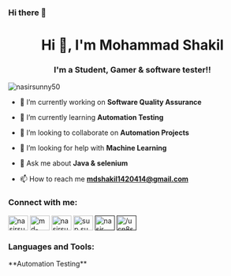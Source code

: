 ### Hi there 👋

<h1 align="center">Hi 👋, I'm Mohammad Shakil</h1>
<h3 align="center">I'm a Student, Gamer & software tester!!</h3>

<p align="left"> <img src="https://komarev.com/ghpvc/?username=nasirsunny50&label=Profile%20views&color=0e75b6&style=flat" alt="nasirsunny50" /> </p>

- 🔭 I’m currently working on **Software Quality Assurance**

- 🌱 I’m currently learning **Automation Testing**

- 👯 I’m looking to collaborate on **Automation Projects**

- 🤝 I’m looking for help with **Machine Learning**

- 💬 Ask me about **Java & selenium**

- 📫 How to reach me **mdshakil1420414@gmail.com**

<h3 align="left">Connect with me:</h3>
<p align="left">
<a href="https://twitter.com/shakil14204" target="blank"><img align="center" src="https://raw.githubusercontent.com/rahuldkjain/github-profile-readme-generator/master/src/images/icons/Social/twitter.svg" alt="nasirsunny7" height="30" width="40" /></a>
<a href="https://www.linkedin.com/in/mahfuzur-rahman-shakil-2469aa184/" target="blank"><img align="center" src="https://raw.githubusercontent.com/rahuldkjain/github-profile-readme-generator/master/src/images/icons/Social/linked-in-alt.svg" alt="md-nasir-uddin-a650851a8/" height="30" width="40" /></a>
<a href="https://www.kaggle.com/mdshkil" target="blank"><img align="center" src="https://raw.githubusercontent.com/rahuldkjain/github-profile-readme-generator/master/src/images/icons/Social/kaggle.svg" alt="nasirsunny50" height="30" width="40" /></a>
<a href="https://www.facebook.com/mdmahfuzurrahman.shakil.1" target="blank"><img align="center" src="https://raw.githubusercontent.com/rahuldkjain/github-profile-readme-generator/master/src/images/icons/Social/facebook.svg" alt="sup.sun/" height="30" width="40" /></a>
<a href="" target="blank"><img align="center" src="https://raw.githubusercontent.com/rahuldkjain/github-profile-readme-generator/master/src/images/icons/Social/instagram.svg" alt="nasir___sunny/" height="30" width="40" /></a>
<a href="" target="blank"><img align="center" src="https://raw.githubusercontent.com/rahuldkjain/github-profile-readme-generator/master/src/images/icons/Social/youtube.svg" alt="/ucn8svmfor_xhehndkvrpbqg" height="30" width="40" /></a>
</p>

<h3 align="left">Languages and Tools:</h3>
**Automation Testing**
